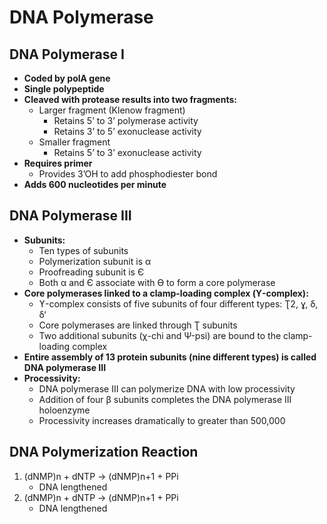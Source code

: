# DNA Polymerase

## DNA Polymerase I

- **Coded by polA gene**
- **Single polypeptide**
- **Cleaved with protease results into two fragments:**
  - Larger fragment (Klenow fragment)
    - Retains 5’ to 3’ polymerase activity
    - Retains 3’ to 5’ exonuclease activity
  - Smaller fragment
    - Retains 5’ to 3’ exonuclease activity
- **Requires primer**
  - Provides 3’OH to add phosphodiester bond
- **Adds 600 nucleotides per minute**

## DNA Polymerase III

- **Subunits:**
  - Ten types of subunits
  - Polymerization subunit is α
  - Proofreading subunit is Є
  - Both α and Є associate with ϴ to form a core polymerase
- **Core polymerases linked to a clamp-loading complex (ϒ-complex):**
  - ϒ-complex consists of five subunits of four different types: Ʈ2, ɣ, δ, δ‘
  - Core polymerases are linked through Ʈ subunits
  - Two additional subunits (χ-chi and Ψ-psi) are bound to the clamp-loading complex
- **Entire assembly of 13 protein subunits (nine different types) is called DNA polymerase III**
- **Processivity:**
  - DNA polymerase III can polymerize DNA with low processivity
  - Addition of four β subunits completes the DNA polymerase III holoenzyme
  - Processivity increases dramatically to greater than 500,000

## DNA Polymerization Reaction

1. (dNMP)n + dNTP → (dNMP)n+1 + PPi
   - DNA lengthened
2. (dNMP)n + dNTP → (dNMP)n+1 + PPi
   - DNA lengthened
